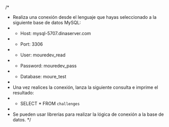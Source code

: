 /*
 * Realiza una conexión desde el lenguaje que hayas seleccionado a la siguiente base de datos MySQL:
 * - Host: mysql-5707.dinaserver.com
 * - Port: 3306
 * - User: mouredev_read
 * - Password: mouredev_pass
 * - Database: moure_test
 * 
 * Una vez realices la conexión, lanza la siguiente consulta e imprime el resultado:
 * - SELECT * FROM `challenges`
 *
 * Se pueden usar librerías para realizar la lógica de conexión a la base de datos.
 */